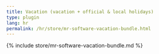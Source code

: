 ```yaml
---
title: Vacation (vacation + official & local holidays)
type: plugin
lang: hr
permalink: /hr/store/mr-software-vacation-bundle.html
---
```


{% include store/mr-software-vacation-bundle.md %}
